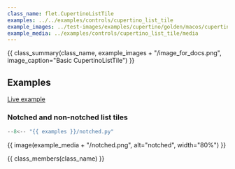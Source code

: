 ```yaml
---
class_name: flet.CupertinoListTile
examples: ../../examples/controls/cupertino_list_tile
example_images: ../test-images/examples/cupertino/golden/macos/cupertino_list_tile
example_media: ../examples/controls/cupertino_list_tile/media
---
```


{{ class_summary(class_name, example_images + "/image_for_docs.png", image_caption="Basic CupertinoListTile") }}

## Examples

[Live example](https://flet-controls-gallery.fly.dev/layout/cupertinolisttile)

### Notched and non-notched list tiles

```python
--8<-- "{{ examples }}/notched.py"
```

{{ image(example_media + "/notched.png", alt="notched", width="80%") }}


{{ class_members(class_name) }}

